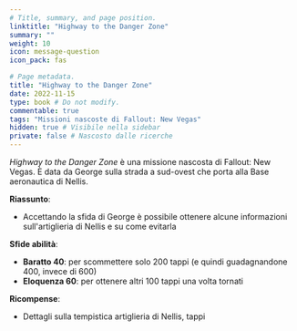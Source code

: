 ```yaml
---
# Title, summary, and page position.
linktitle: "Highway to the Danger Zone" 
summary: ""
weight: 10
icon: message-question
icon_pack: fas

# Page metadata.
title: "Highway to the Danger Zone"
date: 2022-11-15
type: book # Do not modify.
commentable: true
tags: "Missioni nascoste di Fallout: New Vegas"
hidden: true # Visibile nella sidebar
private: false # Nascosto dalle ricerche
---
```


<div class="fnv">


*Highway to the Danger Zone* è una missione nascosta di Fallout: New Vegas. È data da George sulla strada a sud-ovest che porta alla Base aeronautica di Nellis.


**Riassunto**:
- Accettando la sfida di George è possibile ottenere alcune informazioni sull'artiglieria di Nellis e su come evitarla


**Sfide abilità**:
- **Baratto 40**: per scommettere solo 200 tappi (e quindi guadagnandone 400, invece di 600)
- **Eloquenza 60**: per ottenere altri 100 tappi una volta tornati


**Ricompense**:
- Dettagli sulla tempistica artiglieria di Nellis, tappi


</div>


